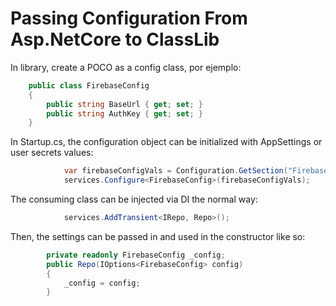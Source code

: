 # Passing Configuration From Asp.NetCore to ClassLib

In library, create a POCO as a config class, por ejemplo:
```csharp
    public class FirebaseConfig
    {
        public string BaseUrl { get; set; }
        public string AuthKey { get; set; }
    }
```

In Startup.cs, the configuration object can be initialized with AppSettings or user secrets values:
```csharp
            var firebaseConfigVals = Configuration.GetSection("Firebase");
            services.Configure<FirebaseConfig>(firebaseConfigVals);
```

The consuming class can be injected via DI the normal way:
```csharp
            services.AddTransient<IRepo, Repo>();
```

Then, the settings can be passed in and used in the constructor like so:
```csharp
        private readonly FirebaseConfig _config;
        public Repo(IOptions<FirebaseConfig> config)
        {
            _config = config;
        }
```
